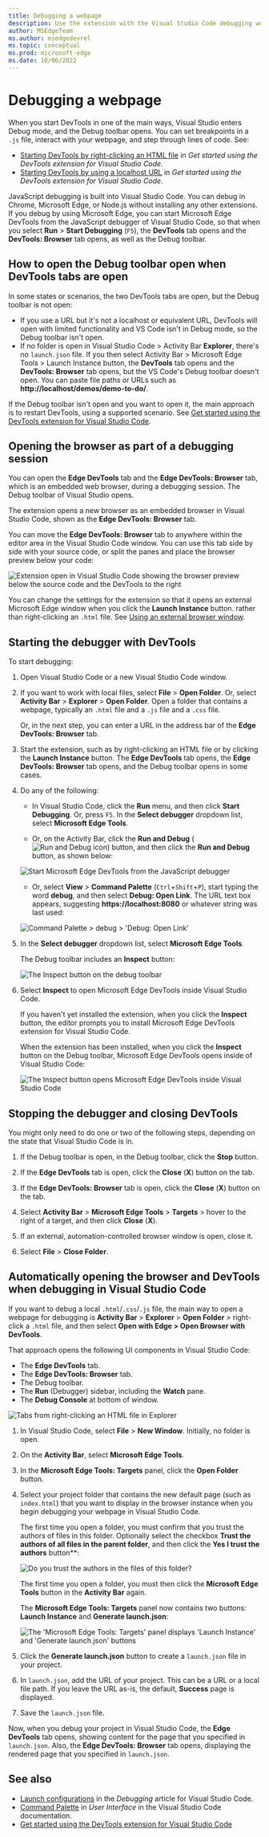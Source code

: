 ```yaml
---
title: Debugging a webpage
description: Use the extension with the Visual Studio Code debugging workflow in the Microsoft Edge Developer Tools extension for Visual Studio Code.
author: MSEdgeTeam
ms.author: msedgedevrel
ms.topic: conceptual
ms.prod: microsoft-edge
ms.date: 10/06/2022
---
```

# Debugging a webpage

When you start DevTools in one of the main ways, Visual Studio enters Debug mode, and the Debug toolbar opens.  You can set breakpoints in a `.js` file, interact with your webpage, and step through lines of code.  See:
* [Starting DevTools by right-clicking an HTML file](./get-started.md#starting-devtools-by-right-clicking-an-html-file) in _Get started using the DevTools extension for Visual Studio Code_.
* [Starting DevTools by using a localhost URL](./get-started.md#starting-devtools-by-using-a-localhost-url) in _Get started using the DevTools extension for Visual Studio Code_.


<!-- TODO:
test the steps in this article
remove & link to how to start devtools.  only include points about debugging.
-->

JavaScript debugging is built into Visual Studio Code.  You can debug in Chrome, Microsoft Edge, or Node.js without installing any other extensions.  If you debug by using Microsoft Edge, you can start Microsoft Edge DevTools from the JavaScript debugger of Visual Studio Code, so that when you select **Run** > **Start Debugging** (`F5`), the **DevTools** tab opens and the **DevTools: Browser** tab opens, as well as the Debug toolbar.



<!-- ====================================================================== -->
## How to open the Debug toolbar open when DevTools tabs are open

In some states or scenarios, the two DevTools tabs are open, but the Debug toolbar is not open:
*  If you use a URL but it's not a localhost or equivalent URL, DevTools will open with limited functionality and VS Code isn't in Debug mode, so the Debug toolbar isn't open.
*  If no folder is open in Visual Studio Code > Activity Bar **Explorer**, there's no `launch.json` file.  If you then select Activity Bar > Microsoft Edge Tools > Launch Instance button, the **DevTools** tab opens and the **DevTools: Browser** tab opens, but the VS Code's Debug toolbar doesn't open.  You can paste file paths or URLs such as **http://localhost/demos/demo-to-do/**.

If the Debug toolbar isn't open and you want to open it, the main approach is to restart DevTools, using a supported scenario.  See [Get started using the DevTools extension for Visual Studio Code](./get-started.md).




<!-- ====================================================================== -->
## Opening the browser as part of a debugging session

<!-- todo: define "as part of a debugging session" -->

You can open the **Edge DevTools** tab and the **Edge DevTools: Browser** tab, which is an embedded web browser, during a debugging session.  The Debug toolbar of Visual Studio opens.

The extension opens a new browser as an embedded browser in Visual Studio Code, shown as the **Edge DevTools: Browser** tab.

You can move the **Edge DevTools: Browser** tab to anywhere within the editor area in the Visual Studio Code window.  You can use this tab side by side with your source code, or split the panes and place the browser preview below your code:

![Extension open in Visual Studio Code showing the browser preview below the source code and the DevTools to the right](./debugging-a-webpage-images/browser-split-down.png)

You can change the settings for the extension so that it opens an external Microsoft Edge window when you click the **Launch Instance** button. rather than right-clicking an `.html` file.  See [Using an external browser window](./external-browser-window.md).


<!-- ====================================================================== -->
## Starting the debugger with DevTools

<!-- todo: what sets this kind of debugging apart from Sources tool of DevTools?  Clarify h2, improve .md filename -->

<!-- todo:
add missing steps
test steps from multiple starting states
retake screenshots to show assumed starting state/context
-->

To start debugging:

1. Open Visual Studio Code or a new Visual Studio Code window.

1. If you want to work with local files, select **File** > **Open Folder**.  Or, select **Activity Bar** > **Explorer** > **Open Folder**.  Open a folder that contains a webpage, typically an `.html` file and a `.js` file and a `.css` file.

   Or, in the next step, you can enter a URL in the address bar of the **Edge DevTools: Browser** tab.

1. Start the extension, such as by right-clicking an HTML file or by clicking the **Launch Instance** button.  The **Edge DevTools** tab opens, the **Edge DevTools: Browser** tab opens, and the Debug toolbar opens in some cases.

   <!-- TODO: test the steps in this article -->

1. Do any of the following:

   *  In Visual Studio Code, click the **Run** menu, and then click **Start Debugging**.  Or, press `F5`.  In the **Select debugger** dropdown list, select **Microsoft Edge Tools**.

   *  Or, on the Activity Bar, click the **Run and Debug** (![Run and Debug icon](./debugging-a-webpage-images/run-and-debug-icon.png)) button, and then click the **Run and Debug** button, as shown below:

   ![Start Microsoft Edge DevTools from the JavaScript debugger](./debugging-a-webpage-images/start-session.png)<!--todo: make capture match the above text-->

   *  Or, select **View** > **Command Palette** (`Ctrl`+`Shift`+`P`), start typing the word **debug**, and then select **Debug: Open Link**.  The URL text box appears, suggesting **https://localhost:8080** or whatever string was last used:

   ![Command Palette > debug > 'Debug: Open Link'](./debugging-a-webpage-images/command-palette-debug-open-link.png)

1. In the **Select debugger** dropdown list, select **Microsoft Edge Tools**.

   The Debug toolbar includes an **Inspect** button:<!-- TODO: In some above approaches, the Debug toolbar doesn't appear.  What UI steps do you do to make it appear?  The Run and Debug pane says "Open a file which can be debugged or run."-->

   ![The Inspect button on the debug toolbar](./debugging-a-webpage-images/inspect-button.png)

1. Select **Inspect** to open Microsoft Edge DevTools inside Visual Studio Code.

   If you haven't yet installed the extension, when you click the **Inspect** button, the editor prompts you to install Microsoft Edge DevTools extension for Visual Studio Code.

   When the extension has been installed, when you click the **Inspect** button on the Debug toolbar, Microsoft Edge DevTools opens inside of Visual Studio Code:

   ![The Inspect button opens Microsoft Edge DevTools inside Visual Studio Code](./debugging-a-webpage-images/tools-inside.png)


<!-- ====================================================================== -->
## Stopping the debugger and closing DevTools

You might only need to do one or two of the following steps, depending on the state that Visual Studio Code is in.

1. If the Debug toolbar is open, in the Debug toolbar, click the **Stop** button.

1. If the **Edge DevTools** tab is open, click the **Close** (**X**) button on the tab.

1. If the **Edge DevTools: Browser** tab is open, click the **Close** (**X**) button on the tab.

1. Select **Activity Bar** > **Microsoft Edge Tools** > **Targets** > hover to the right of a target, and then click **Close** (**X**).

1. If an external, automation-controlled browser window is open, close it.

1. Select **File** > **Close Folder**.


<!-- ====================================================================== -->
## Automatically opening the browser and DevTools when debugging in Visual Studio Code

If you want to debug a local `.html`/`.css`/`.js` file, the main way to open a webpage for debugging is **Activity Bar** > **Explorer** > **Open Folder** > right-click a `.html` file, and then select **Open with Edge > Open Browser with DevTools**.

That approach opens the following UI components in Visual Studio Code:
*  The **Edge DevTools** tab.
*  The **Edge DevTools: Browser** tab.
*  The Debug toolbar.
*  The **Run** (Debugger) sidebar, including the **Watch** pane.
*  The **Debug Console** at bottom of window.

![Tabs from right-clicking an HTML file in Explorer](./debugging-a-webpage-images/tabs-from-right-click-html-explorer.png)


1. In Visual Studio Code, select **File** > **New Window**.  Initially, no folder is open.

1. On the **Activity Bar**, select **Microsoft Edge Tools**.

1. In the **Microsoft Edge Tools: Targets** panel, click the **Open Folder** button.

1. Select your project folder that contains the new default page (such as `index.html`) that you want to display in the browser instance when you begin debugging your webpage in Visual Studio Code.

   The first time you open a folder, you must confirm that you trust the authors of files in this folder.  Optionally select the checkbox **Trust the authors of all files in the parent folder**, and then click the **Yes I trust the authors** button**:

   ![Do you trust the authors in the files of this folder?](./debugging-a-webpage-images/trust.png)

   The first time you open a folder, you must then click the **Microsoft Edge Tools** button in the **Activity Bar** again.

   The **Microsoft Edge Tools: Targets** panel now contains two buttons: **Launch Instance** and **Generate launch.json**:

   ![The 'Microsoft Edge Tools: Targets' panel displays 'Launch Instance' and 'Generate launch.json' buttons](./debugging-a-webpage-images/targets-buttons.png)

1. Click the **Generate launch.json** button to create a `launch.json` file in your project.

1. In `launch.json`, add the URL of your project.  This can be a URL or a local file path.  If you leave the URL as-is, the default, **Success** page is displayed.

1. Save the `launch.json` file.

Now, when you debug your project in Visual Studio Code, the **Edge DevTools** tab opens, showing content for the page that you specified in `launch.json`.  Also, the **Edge DevTools: Browser** tab opens, displaying the rendered page that you specified in `launch.json`.

<!--
demote this scenario; don't mention it except in the dedicated article about it:
*  If you change the **Settings** to use an external browser window, and then you click the **Activity Bar** > **Microsoft Edge Tools** > **Launch Instance** button, an external browser window opens instead of the embedded browser tab.  See [Using an external browser window](./external-browser-window.md). -->


<!-- ====================================================================== -->
## See also

* [Launch configurations](https://code.visualstudio.com/Docs/editor/debugging#_launch-configurations) in the _Debugging_ article for Visual Studio Code.
* [Command Palette](https://code.visualstudio.com/docs/getstarted/userinterface#_command-palette) in _User Interface_ in the Visual Studio Code documentation.
* [Get started using the DevTools extension for Visual Studio Code](./get-started.md)
